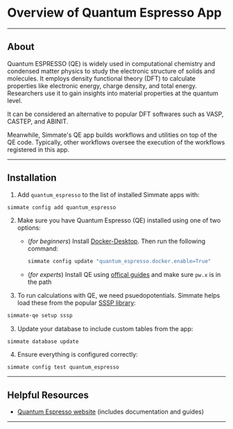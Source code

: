 # Overview of Quantum Espresso App

--------------------------------------------------------------------------------

## About

Quantum ESPRESSO (QE) is widely used in computational chemistry and condensed matter physics to study the electronic structure of solids and molecules. It employs density functional theory (DFT) to calculate properties like electronic energy, charge density, and total energy. Researchers use it to gain insights into material properties at the quantum level.

It can be considered an alternative to popular DFT softwares such as VASP, CASTEP, and ABINIT.

Meanwhile, Simmate's QE app builds workflows and utilities on top of the QE code. Typically, other workflows oversee the execution of the workflows registered in this app.

--------------------------------------------------------------------------------

## Installation

1. Add `quantum_espresso` to the list of installed Simmate apps with:
``` bash
simmate config add quantum_espresso
```

2. Make sure you have Quantum Espresso (QE) installed using one of two options:
      - (*for beginners*) Install [Docker-Desktop](https://www.docker.com/products/docker-desktop/). Then run the following command:
          ``` bash
          simmate config update "quantum_espresso.docker.enable=True"
          ```
      - (*for experts*) Install QE using [offical guides](https://www.quantum-espresso.org/) and make sure `pw.x` is in the path

6. To run calculations with QE, we need psuedopotentials. Simmate helps load these from the popular [SSSP library](https://www.materialscloud.org/discover/sssp/):
``` bash
simmate-qe setup sssp
```

3. Update your database to include custom tables from the app:
``` shell
simmate database update
```

4. Ensure everything is configured correctly:
``` shell
simmate config test quantum_espresso
```

--------------------------------------------------------------------------------

## Helpful Resources

 - [Quantum Espresso website](https://www.quantum-espresso.org/) (includes documentation and guides)

--------------------------------------------------------------------------------
